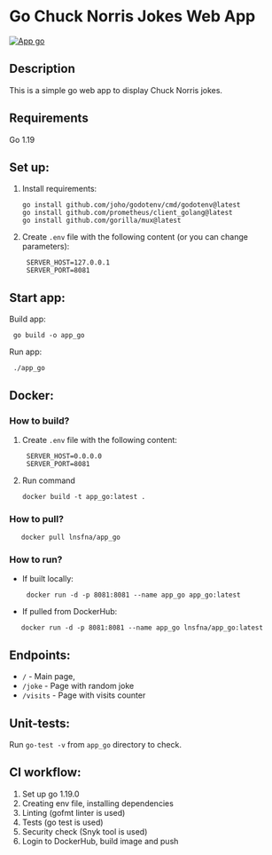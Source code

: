 # Go Chuck Norris Jokes Web App
[![App go](https://github.com/Lnsfna/DevOps-course-labs/actions/workflows/app_go.yaml/badge.svg)](https://github.com/Lnsfna/DevOps-course-labs/actions/workflows/app_go.yaml)

## Description
This is a simple go web app to display Chuck Norris jokes.

## Requirements
Go 1.19

## Set up:
1. Install requirements:
    ```
   go install github.com/joho/godotenv/cmd/godotenv@latest
   go install github.com/prometheus/client_golang@latest
   go install github.com/gorilla/mux@latest

    ```
2. Create `.env` file with the following content (or you can change parameters):
   ```
    SERVER_HOST=127.0.0.1
    SERVER_PORT=8081
    ```
## Start app:
Build app:
```
 go build -o app_go  
```
Run app:
```
 ./app_go
 ```
## Docker:
### How to build?
1. Create `.env` file with the following content:
   ```
    SERVER_HOST=0.0.0.0
    SERVER_PORT=8081
    ```
2. Run command
   ```
   docker build -t app_go:latest .
   ```
### How to pull?
```
   docker pull lnsfna/app_go
   ```
### How to run?
* If built locally:
  ```
   docker run -d -p 8081:8081 --name app_go app_go:latest
   ```
* If pulled from DockerHub:
```
   docker run -d -p 8081:8081 --name app_go lnsfna/app_go:latest
   ```
## Endpoints:
* `/` - Main page, 
* `/joke` - Page with random joke 
* `/visits` - Page with visits counter 

## Unit-tests:
Run `go-test -v` from `app_go` directory to check.

## CI workflow:
1. Set up go 1.19.0
2. Creating env file, installing dependencies 
3. Linting (gofmt linter is used)
4. Tests (go test is used)
5. Security check (Snyk tool is used)
6. Login to DockerHub, build image and push 
